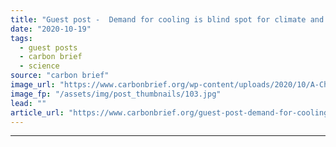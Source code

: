 ```yaml
---
title: "Guest post -  Demand for cooling is blind spot for climate and sustainable development"
date: "2020-10-19"
tags: 
  - guest posts
  - carbon brief
  - science
source: "carbon brief"
image_url: "https://www.carbonbrief.org/wp-content/uploads/2020/10/A-Chinese-woman-cleans-electric-fans-at-an-outdoor-stall-in-Beijing-583x372.jpg"
image_fp: "/assets/img/post_thumbnails/103.jpg"
lead: ""
article_url: "https://www.carbonbrief.org/guest-post-demand-for-cooling-is-blind-sport-for-climate-and-sustainable-development"
---
```


---
